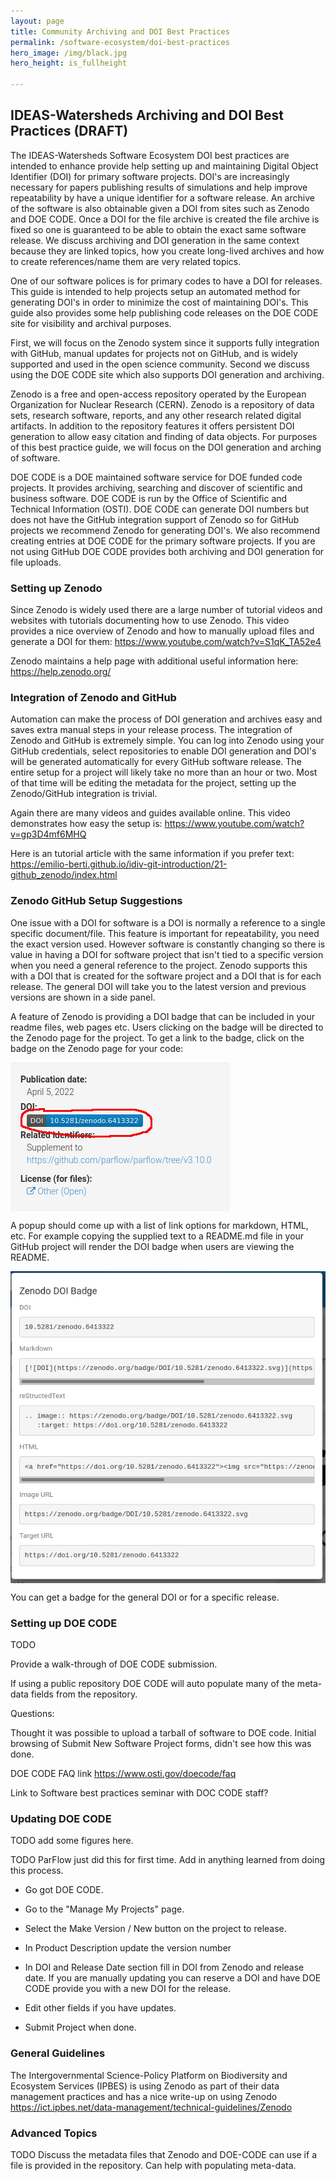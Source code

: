 ```yaml
---
layout: page
title: Community Archiving and DOI Best Practices
permalink: /software-ecosystem/doi-best-practices
hero_image: /img/black.jpg
hero_height: is_fullheight

---
```

<h2>IDEAS-Watersheds Archiving and DOI Best Practices (DRAFT)</h2>

The IDEAS-Watersheds Software Ecosystem DOI best practices are intended to enhance provide help setting up and maintaining Digital Object Identifier (DOI) for primary software projects.   DOI's are increasingly necessary for papers publishing results of simulations and help improve repeatability by have a unique identifier for a software release.   An archive of the software is also obtainable given a DOI from sites such as Zenodo and DOE CODE.   Once a DOI for the file archive is created the file archive is fixed so one is guaranteed to be able to obtain the exact same software release.   We discuss archiving and DOI generation in the same context because they are linked topics, how you create long-lived archives and how to create references/name them are very related topics.

One of our software polices is for primary codes to have a DOI for releases.   This guide is intended to help projects setup an automated method for generating DOI's in order to minimize the cost of maintaining DOI's.   This guide also provides some help publishing code releases on the DOE CODE site for visibility and archival purposes.

First, we will focus on the Zenodo system since it supports fully integration with GitHub, manual updates for projects not on GitHub, and is widely supported and used in the open science community.   Second we discuss using the DOE CODE site which also supports DOI generation and archiving.

Zenodo is a free and open-access repository operated by the European Organization for Nuclear Research (CERN).   Zenodo is a repository of data sets, research software, reports, and any other research related digital artifacts.   In addition to the repository features it offers persistent DOI generation to allow easy citation and finding of data objects.   For purposes of this best practice guide, we will focus on the DOI generation and arching of software.

DOE CODE is a DOE maintained software service for DOE funded code projects.   It provides archiving, searching and discover of scientific and business software.   DOE CODE is run by the Office of Scientific and Technical Information (OSTI).   DOE CODE can generate DOI numbers but does not have the GitHub integration support of Zenodo so for GitHub projects we recommend Zenodo for generating DOI's.   We also recommend creating entries at DOE CODE for the primary software projects.   If you are not using GitHub DOE CODE provides both archiving and DOI generation for file uploads.

<h3>Setting up Zenodo</h3>

Since Zenodo is widely used there are a large number of tutorial videos and websites with tutorials documenting how to use Zenodo.   This video provides a nice overview of Zenodo and how to manually upload files and generate a DOI for them:  https://www.youtube.com/watch?v=S1qK_TA52e4

Zenodo maintains a help page with additional useful information here: https://help.zenodo.org/

<h3>Integration of Zenodo and GitHub</h3>

Automation can make the process of DOI generation and archives easy and saves extra manual steps in your release process.   The integration of Zenodo and GitHub is extremely simple.   You can log into Zenodo using your GitHub credentials, select repositories to enable DOI generation and DOI's will be generated automatically for every GitHub software release.  The entire setup for a project will likely take no more than an hour or two.   Most of that time will be editing the metadata for the project, setting up the Zenodo/GitHub integration is trivial.

Again there are many videos and guides available online.   This video demonstrates how easy the setup is: https://www.youtube.com/watch?v=gp3D4mf6MHQ

Here is an tutorial article with the same information if you prefer text: https://emilio-berti.github.io/idiv-git-introduction/21-github_zenodo/index.html

<h3>Zenodo GitHub Setup Suggestions</h3>

One issue with a DOI for software is a DOI is normally a reference to a single specific document/file.   This feature is important for repeatability, you need the exact version used.   However software is constantly changing so there is value in having a DOI for software project that isn't tied to a specific version when you need a general reference to the project.   Zenodo supports this with a DOI that is created for the software project and a DOI that is for each release.   The general DOI will take you to the latest version and previous versions are shown in a side panel.

A feature of Zenodo is providing a DOI badge that can be included in your readme files, web pages etc.  Users clicking on the badge will be directed to the Zenodo page for the project.  To get a link to the badge, click on the badge on the Zenodo page for your code:

<img src="../img/code-zenodo-doi-badge-select.png" align="center"><br>

A popup should come up with a list of link options for markdown, HTML, etc.  For example copying the supplied text to a README.md file in your GitHub project will render the DOI badge when users are viewing the README.

<img src="../img/code-zenodo-doi-badge-link-options.png" align="center"><br>

You can get a badge for the general DOI or for a specific release.   

<h3>Setting up DOE CODE</h3>

TODO

Provide a walk-through of DOE CODE submission.

If using a public repository DOE CODE will auto populate many of the meta-data fields from the repository.

Questions:

Thought it was possible to upload a tarball of software to DOE code.  Initial browsing of Submit New Software Project forms, didn't see how this was done.

DOE CODE FAQ link https://www.osti.gov/doecode/faq

Link to Software best practices seminar with DOC CODE staff?

<h3>Updating DOE CODE</h3>

TODO add some figures here.

TODO ParFlow just did this for first time.  Add in anything learned from doing this process.

- Go got DOE CODE.

- Go to the "Manage My Projects" page.

- Select the Make Version / New button on the project to release.  

- In Product Description update the version number

- In DOI and Release Date section fill in DOI from Zenodo and release date.  If you are manually updating you can reserve a DOI and have DOE CODE provide you with a new DOI for the release.

- Edit other fields if you have updates.

- Submit Project when done.

<h3>General Guidelines</h3>

The Intergovernmental Science-Policy Platform on Biodiversity and Ecosystem Services (IPBES) is using Zenodo as part of their data management practices and has a nice write-up on using Zenodo https://ict.ipbes.net/data-management/technical-guidelines/Zenodo

<h3>Advanced Topics</h3>

TODO Discuss the metadata files that Zenodo and DOE-CODE can use if a file is provided in the repository.   Can help with populating meta-data.
